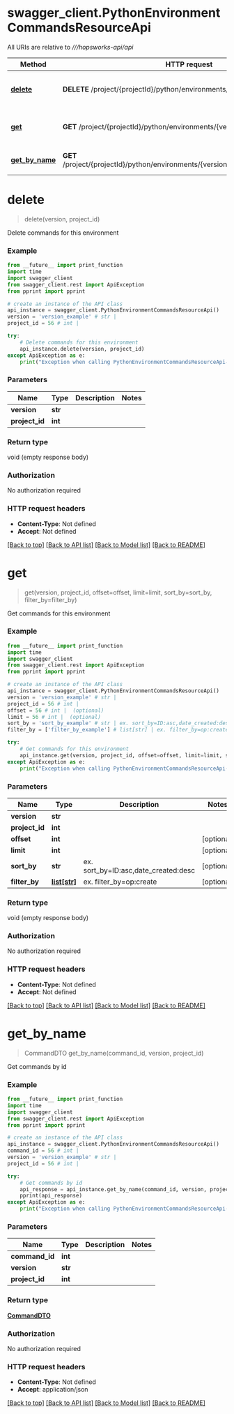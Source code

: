 # swagger_client.PythonEnvironmentCommandsResourceApi

All URIs are relative to *///hopsworks-api/api*

Method | HTTP request | Description
------------- | ------------- | -------------
[**delete**](PythonEnvironmentCommandsResourceApi.md#delete) | **DELETE** /project/{projectId}/python/environments/{version}/commands | Delete commands for this environment
[**get**](PythonEnvironmentCommandsResourceApi.md#get) | **GET** /project/{projectId}/python/environments/{version}/commands | Get commands for this environment
[**get_by_name**](PythonEnvironmentCommandsResourceApi.md#get_by_name) | **GET** /project/{projectId}/python/environments/{version}/commands/{commandId} | Get commands by id

# **delete**
> delete(version, project_id)

Delete commands for this environment

### Example
```python
from __future__ import print_function
import time
import swagger_client
from swagger_client.rest import ApiException
from pprint import pprint

# create an instance of the API class
api_instance = swagger_client.PythonEnvironmentCommandsResourceApi()
version = 'version_example' # str | 
project_id = 56 # int | 

try:
    # Delete commands for this environment
    api_instance.delete(version, project_id)
except ApiException as e:
    print("Exception when calling PythonEnvironmentCommandsResourceApi->delete: %s\n" % e)
```

### Parameters

Name | Type | Description  | Notes
------------- | ------------- | ------------- | -------------
 **version** | **str**|  | 
 **project_id** | **int**|  | 

### Return type

void (empty response body)

### Authorization

No authorization required

### HTTP request headers

 - **Content-Type**: Not defined
 - **Accept**: Not defined

[[Back to top]](#) [[Back to API list]](../README.md#documentation-for-api-endpoints) [[Back to Model list]](../README.md#documentation-for-models) [[Back to README]](../README.md)

# **get**
> get(version, project_id, offset=offset, limit=limit, sort_by=sort_by, filter_by=filter_by)

Get commands for this environment

### Example
```python
from __future__ import print_function
import time
import swagger_client
from swagger_client.rest import ApiException
from pprint import pprint

# create an instance of the API class
api_instance = swagger_client.PythonEnvironmentCommandsResourceApi()
version = 'version_example' # str | 
project_id = 56 # int | 
offset = 56 # int |  (optional)
limit = 56 # int |  (optional)
sort_by = 'sort_by_example' # str | ex. sort_by=ID:asc,date_created:desc (optional)
filter_by = ['filter_by_example'] # list[str] | ex. filter_by=op:create (optional)

try:
    # Get commands for this environment
    api_instance.get(version, project_id, offset=offset, limit=limit, sort_by=sort_by, filter_by=filter_by)
except ApiException as e:
    print("Exception when calling PythonEnvironmentCommandsResourceApi->get: %s\n" % e)
```

### Parameters

Name | Type | Description  | Notes
------------- | ------------- | ------------- | -------------
 **version** | **str**|  | 
 **project_id** | **int**|  | 
 **offset** | **int**|  | [optional] 
 **limit** | **int**|  | [optional] 
 **sort_by** | **str**| ex. sort_by&#x3D;ID:asc,date_created:desc | [optional] 
 **filter_by** | [**list[str]**](str.md)| ex. filter_by&#x3D;op:create | [optional] 

### Return type

void (empty response body)

### Authorization

No authorization required

### HTTP request headers

 - **Content-Type**: Not defined
 - **Accept**: Not defined

[[Back to top]](#) [[Back to API list]](../README.md#documentation-for-api-endpoints) [[Back to Model list]](../README.md#documentation-for-models) [[Back to README]](../README.md)

# **get_by_name**
> CommandDTO get_by_name(command_id, version, project_id)

Get commands by id

### Example
```python
from __future__ import print_function
import time
import swagger_client
from swagger_client.rest import ApiException
from pprint import pprint

# create an instance of the API class
api_instance = swagger_client.PythonEnvironmentCommandsResourceApi()
command_id = 56 # int | 
version = 'version_example' # str | 
project_id = 56 # int | 

try:
    # Get commands by id
    api_response = api_instance.get_by_name(command_id, version, project_id)
    pprint(api_response)
except ApiException as e:
    print("Exception when calling PythonEnvironmentCommandsResourceApi->get_by_name: %s\n" % e)
```

### Parameters

Name | Type | Description  | Notes
------------- | ------------- | ------------- | -------------
 **command_id** | **int**|  | 
 **version** | **str**|  | 
 **project_id** | **int**|  | 

### Return type

[**CommandDTO**](CommandDTO.md)

### Authorization

No authorization required

### HTTP request headers

 - **Content-Type**: Not defined
 - **Accept**: application/json

[[Back to top]](#) [[Back to API list]](../README.md#documentation-for-api-endpoints) [[Back to Model list]](../README.md#documentation-for-models) [[Back to README]](../README.md)

